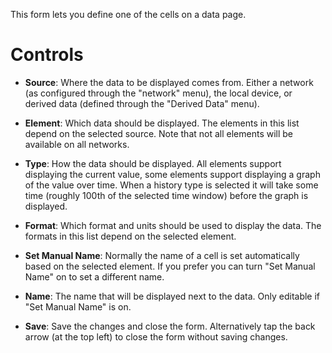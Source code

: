 This form lets you define one of the cells on a data page.

# Controls

* **Source**: Where the data to be displayed comes from. Either a network (as
  configured through the "network" menu), the local device, or derived data
  (defined through the "Derived Data" menu).

* **Element**: Which data should be displayed. The elements in this list depend
  on the selected source. Note that not all elements will be available on all
  networks.

* **Type**: How the data should be displayed. All elements support displaying
  the current value, some elements support displaying a graph of the value over
  time. When a history type is selected it will take some time (roughly 100th of
  the selected time window) before the graph is displayed.

* **Format**: Which format and units should be used to display the data. The
  formats in this list depend on the selected element.

* **Set Manual Name**: Normally the name of a cell is set automatically based
  on the selected element. If you prefer you can turn "Set Manual Name" on to
  set a different name.

* **Name**: The name that will be displayed next to the data. Only editable if
  "Set Manual Name" is on.

* **Save**: Save the changes and close the form. Alternatively tap the back
  arrow (at the top left) to close the form without saving changes.